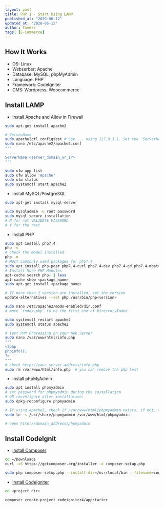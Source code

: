 ```yaml
---
layout: post
title: PHP 1 - Start Using LAMP
published_at: "2020-06-12"
updated_at: "2020-06-12"
author: Taners
tags: [E-Commerce]
---
```


## How It Works

- OS: Linux
- Webserber: Apache
- Database: MySQL, phpMyAdmin
- Language: PHP
- Framework: CodeIgniter
- CMS: Wordpress, Woocommerce

## Install LAMP

- Install Apache and Allow in Firewall

```bash
sudo apt-get install apache2

# ServerName
sudo apache2ctl configtest # See ... using 127.0.1.1. Set the 'ServerName' ...
sudo nano /etc/apache2/apache2.conf
"""
. . .
ServerName <server_domain_or_IP>
"""

sudo ufw app list
sudo ufw allow 'Apache'
sudo ufw status
sudo systemctl start apache2
```

- Install MySQL/PostgreSQL

```bash
sudo apt-get install mysql-server

sudo mysqladmin -u root password
sudo mysql_secure_installation
# N for not VALIDATE PASSWORD
# Y for the rest
```

- Install PHP

```bash
sudo apt install php7.4
php -v
# check the model installed
php -m
# Most commonly used packages for php7.4
sudo apt install php-pear php7.4-curl php7.4-dev php7.4-gd php7.4-mbstring php7.4-zip php7.4-mysql php7.4-xml
# Install More PHP Modules
apt-cache search php- | less
apt-cache show <package_name>
sudo apt-get install <package_name>

# If more than 1 version are installed, set the version
update-alternatives --set php /usr/bin/php<version>

sudo nano /etc/apache2/mods-enabled/dir.conf
# move `index.php` to be the first one of DirectoryIndex

sudo systemctl restart apache2
sudo systemctl status apache2

# Test PHP Processing on your Web Server
sudo nano /var/www/html/info.php
"""
<?php
phpinfo();
?>
"""
# check http://your_server_address/info.php
sudo rm /var/www/html/info.php  # you can remove the php test
```

- Install phpMyAdmin

```bash
sudo apt install phpmyadmin
# set password for phpmyadmin during the installation
# OR reconfigure after installation:
sudo dpkg-reconfigure phpmyadmin

# If using apache2, check if /var/www/html/phpmyadmin exists, if not, then:
sudo ln -s /usr/share/phpmyadmin /var/www/html/phpmyadmin

# open http://domain_address/phpmyadmin
```

## Install CodeIgnit

- [Install Composer](https://getcomposer.org/download/)

```bash
cd ~/Downloads
curl -sS https://getcomposer.org/installer -o composer-setup.php

sudo php composer-setup.php --install-dir=/usr/local/bin --filename=composer
```

- [Install CodeIgniter](https://codeigniter.com/user_guide/installation/installing_composer.html)

```bash
cd <project_dir> 

composer create-project codeigniter4/appstarter
```

